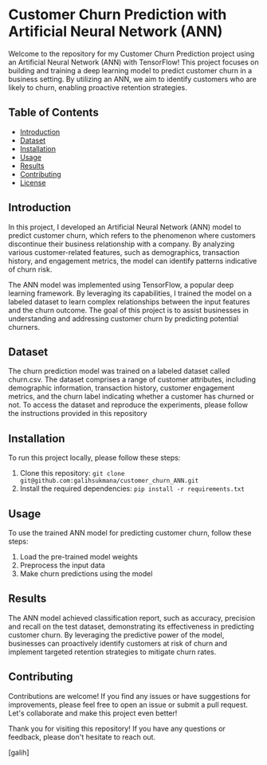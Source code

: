 # Customer Churn Prediction with Artificial Neural Network (ANN)

Welcome to the repository for my Customer Churn Prediction project using an Artificial Neural Network (ANN) with TensorFlow! This project focuses on building and training a deep learning model to predict customer churn in a business setting. By utilizing an ANN, we aim to identify customers who are likely to churn, enabling proactive retention strategies.

## Table of Contents
- [Introduction](#introduction)
- [Dataset](#dataset)
- [Installation](#installation)
- [Usage](#usage)
- [Results](#results)
- [Contributing](#contributing)
- [License](#license)

## Introduction
In this project, I developed an Artificial Neural Network (ANN) model to predict customer churn, which refers to the phenomenon where customers discontinue their business relationship with a company. By analyzing various customer-related features, such as demographics, transaction history, and engagement metrics, the model can identify patterns indicative of churn risk.

The ANN model was implemented using TensorFlow, a popular deep learning framework. By leveraging its capabilities, I trained the model on a labeled dataset to learn complex relationships between the input features and the churn outcome. The goal of this project is to assist businesses in understanding and addressing customer churn by predicting potential churners.

## Dataset
The churn prediction model was trained on a labeled dataset called churn.csv. The dataset comprises a range of customer attributes, including demographic information, transaction history, customer engagement metrics, and the churn label indicating whether a customer has churned or not. To access the dataset and reproduce the experiments, please follow the instructions provided in this repository 

## Installation
To run this project locally, please follow these steps:
1. Clone this repository: `git clone git@github.com:galihsukmana/customer_churn_ANN.git`
2. Install the required dependencies: `pip install -r requirements.txt`

## Usage
To use the trained ANN model for predicting customer churn, follow these steps:
1. Load the pre-trained model weights
2. Preprocess the input data
3. Make churn predictions using the model


## Results
The ANN model achieved classification report, such as accuracy, precision and recall on the test dataset, demonstrating its effectiveness in predicting customer churn. By leveraging the predictive power of the model, businesses can proactively identify customers at risk of churn and implement targeted retention strategies to mitigate churn rates.


## Contributing
Contributions are welcome! If you find any issues or have suggestions for improvements, please feel free to open an issue or submit a pull request. Let's collaborate and make this project even better!


Thank you for visiting this repository! If you have any questions or feedback, please don't hesitate to reach out.

[galih]

